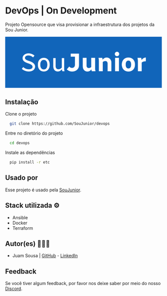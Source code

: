 # DevOps | On Development

Projeto Opensource que visa provisionar a infraestrutura dos projetos da Sou Junior.

![Logo](./img/logo-soujunior.png)

## Instalação

Clone o projeto

```bash
  git clone https://github.com/SouJunior/devops
```

Entre no diretório do projeto

```bash
  cd devops
```

Instale as dependências

```bash
  pip install -r etc
```
## Usado por

Esse projeto é usado pela [SouJunior](https://github.com/SouJunior).

## Stack utilizada ⚙
- Ansible
- Docker
- Terraform


## Autor(es) 🙎🏻‍♂️

- Juam Sousa | [GitHub](https://github.com/juam-sv) - [LinkedIn](https://www.linkedin.com/in/juam-sv/)

## Feedback

Se você tiver algum feedback, por favor nos deixe saber por meio do nosso [Discord](https://discord.gg/naTaHgZZpz).